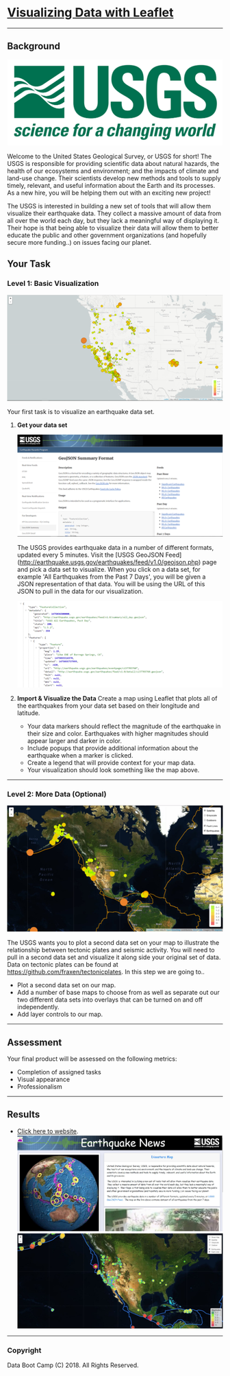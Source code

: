 # [Visualizing Data with Leaflet](https://janie228.github.io/Earthquake_Leaflet/)
-----

## Background

![1-Logo](static/img/1-Logo.png)

Welcome to the United States Geological Survey, or USGS for short! The USGS is responsible for providing scientific data about natural hazards, the health of our ecosystems and environment; and the impacts of climate and land-use change. Their scientists develop new methods and tools to supply timely, relevant, and useful information about the Earth and its processes. As a new hire, you will be helping them out with an exciting new project!

The USGS is interested in building a new set of tools that will allow them visualize their earthquake data. They collect a massive amount of data from all over the world each day, but they lack a meaningful way of displaying it. Their hope is that being able to visualize their data will allow them to better educate the public and other government organizations (and hopefully secure more funding..) on issues facing our planet.

## Your Task

### Level 1: Basic Visualization

![2-BasicMap](static/img/2-BasicMap.png)

Your first task is to visualize an earthquake data set.

1. **Get your data set**

   ![3-Data](static/img/3-Data.png)

   The USGS provides earthquake data in a number of different formats, updated every 5 minutes. Visit the [USGS GeoJSON Feed]  (http://earthquake.usgs.gov/earthquakes/feed/v1.0/geojson.php) page and pick a data set to visualize. When you click on a data set, for example 'All Earthquakes from the Past 7 Days', you will be given a JSON representation of that data. You will be using the URL of this JSON to pull in the data for our visualization.

   ![4-JSON](static/img/4-JSON.png)

2. **Import & Visualize the Data**
   Create a map using Leaflet that plots all of the earthquakes from your data set based on their longitude and latitude.
   * Your data markers should reflect the magnitude of the earthquake in their size and color. Earthquakes with higher magnitudes should appear larger and darker in color.
   * Include popups that provide additional information about the earthquake when a marker is clicked.
   * Create a legend that will provide context for your map data.
   * Your visualization should look something like the map above.

- - -

### Level 2: More Data (Optional)

![5-Advanced](static/img/5-Advanced.png)

The USGS wants you to plot a second data set on your map to illustrate the relationship between tectonic plates and seismic activity. You will need to pull in a second data set and visualize it along side your original set of data. Data on tectonic plates can be found at <https://github.com/fraxen/tectonicplates>.
In this step we are going to..
* Plot a second data set on our map.
* Add a number of base maps to choose from as well as separate out our two different data sets into overlays that can be turned on and off independently.
* Add layer controls to our map.

- - -

## Assessment
Your final product will be assessed on the following metrics:
* Completion of assigned tasks
* Visual appearance
* Professionalism

- - -

## Results
* [Click here to website](https://janie228.github.io/Journalism_D3/).
![earthquake_web.JPG](static/img/earthquake_web.JPG)
![earthquake_map.JPG](static/img/earthquake_map.JPG)


-----
### Copyright
Data Boot Camp (C) 2018. All Rights Reserved.
